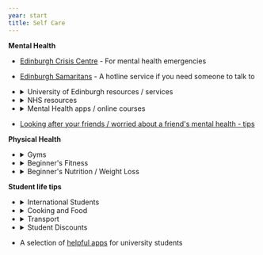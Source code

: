 ```yaml
---
year: start
title: Self Care
---
```


**Mental Health**

- [Edinburgh Crisis Centre](http://www.edinburghcrisiscentre.org.uk/wordpress/) - For mental health emergencies
- [Edinburgh Samaritans](https://samaritans.org/branches/edinburgh) - A hotline service if you need someone to talk to

- <details><summary> University of Edinburgh resources / services </summary> 
      <ul>
          <li>[EUSA Advice Place](https://www.eusa.ed.ac.uk/support_and_advice/the_advice_place/) - Ask about anything here </li>
          <li><a href:"https://ednightline.com/">Nightline</a> - Confidential dial in service, 8pm-8am every term night (<a href:"tel:01315574444">call</a>, <a href:"https://ednightline.com/instant-messenger/">IM)</a></li>
          <li><a href:"https://www.edweb.ed.ac.uk/chaplaincy">University Chaplaincy</a> - safe and welcoming service for people of all faiths and none. Their <a href:"https://www.edweb.ed.ac.uk/chaplaincy/the-listening-service">Listening Service</a> is available for drop-in chats about hefty topics.</li>
          <li><a href:"https://www.edweb.ed.ac.uk/student-counselling/services">Student Counselling</a> - offers 1-1 telephone and email counselling (in light of the pandemic). Note that sometimes the waiting list can be quite long - <a href: "https://www.edweb.ed.ac.uk/student-counselling/services/one-to-one-therapy/self-referral-form">counselling self referral</a></li>
          <li><details><summary>Long-term mental health issues support</summary> 
          <p><a href:"https://www.edweb.ed.ac.uk/student-disability-service/staff/supporting-students/support-for-disabled-students/mental-health/mental-health-mentor">Mental Health Mentors</a> - mentor support for students with long-term mental ill-health</p> 
          <p><a href:"https://www.ed.ac.uk/student-disability-service/students">Student Disability Service</a></p>
          </details></li>       
      </ul>    
  </details>

- <details><summary>NHS resources</summary> 
      <ul>
          <li>Your <a href:"https://www.nhsinform.scot/care-support-and-rights/nhs-services/doctors/registering-with-a-gp-practice">GP</a> is a great source of information, feel free to contact them / book an appointment.</li>
          <li><a href:"https://www.nhs.uk/conditions/suicide/">NHS information on suicide</a> - Information and help about suicidal thoughts</li>
      </ul>    
  </details>

 - <details><summary>Mental Health apps / online courses</summary> 
        All three of these apps are NHS-developed and properly regulated
        <ul>
            <li><a href:"https://www.edweb.ed.ac.uk/counselling-services/staff/feeling-good-app">Feeling Good App</a> - app that helps calm the body and mind, and aids recovery from mental distress, via a series of audio tracks. All Edi Uni students have free access to this self-help programme </li>
            <li><a href:"https://www.edweb.ed.ac.uk/student-counselling/self-help/togetherall">Togetherall</a> - anonymous online community where members can support each other, available 24/7 and monitored by trained clinicians. Click "I'm from a university or college" and then use your university email address when signing up.</li>
            <li><a href:"https://ed.silvercloudhealth.com/signup/">SilverCloud</a> - free suite of online CBT (cognitive behavioural therapy) programmes for anxiety, depression, stress, mindfulness and other mental health topics.</li>
        </ul>    
    </details>

- [Looking after your friends / worried about a friend's mental health - tips](https://www.eusa.ed.ac.uk/support_and_advice/the_advice_place/wellbeing/mental_health/a_friend/)

**Physical Health**

 - <details><summary>Gyms</summary> 
        <ul>
            <li><a href:"https://www.ed.ac.uk/sport-exercise">Pleasance Sports Centre</a> - 6am to 10pm weekdays, 9am to 8pm weekends</li>
            <li><a href:"https://www.puregym.com/gyms/edinburgh-quartermile/">PureGym Quartermile</a> - 24 hours</li>
        </ul>
    </details>
    
- <details><summary>Beginner's Fitness</summary>
      <ul>
          <li><a href:"https://stronglifts.com/5x5">SL 5x5</a> - Simple, effective strength routine</li>
          <li><a href:"https://www.puregym.com/gyms/edinburgh-quartermile/">C25K</a> - Couch to 5K: train for a 5K from nothing in 10 weeks</li>
          <li><a href:"https://runkeeper.com/">Runkeeper</a> - Track your outdoor runs, plus audio training</li>
      </ul>
  </details>

- <details><summary> Beginner's Nutrition / Weight Loss </summary>
         <ul>
             <li><a href:"https://old.reddit.com/r/loseit/wiki/quick_start_guide">/r/loseit wiki</a> - A good intro to safe, healthy weight loss</li>
             <li><a href:"https://old.reddit.com/r/gainit/wiki/index">/r/gainit wiki</a> - A good intro to gaining muscle mass</li>
             <li><a href:"https://www.myfitnesspal.com">MyFitnessPal</a> - Easily track calories, macros, and exercise</li>
         </ul>
     </details>

**Student life tips**

 - <details><summary> International Students </summary> 
       <ul>
           <li><a href:"https://www.ukcisa.org.uk">UKCISA</a> - a great website for ALL aspects of International Student issues, e.g. culture shock, travel, UK traditions, opening a bank account, understanding Students Unions etc. </li>
       </ul>
   </details>

- <details> <summary> Cooking and Food </summary>
      <ul>
          <li><a href: "https://www.nhs.uk/live-well/eat-well/20-tips-to-eat-well-for-less/">20 tips for eating well cheaply from the NHS</li>
          <li><a href:"https://budgetbytes.com")>BudgetBytes</a> - Ditch Deliveroo, save money by cooking yourself </li>
          <li><a href:"https://www.topuniversities.com/blog/brain-food-what-eat-when-revising">Brain Food - What to eat when revising</a></li>
          <li><a href:"https://www.thestudentfoodproject.com">The Student Food Project</a> - quick, cheap and easy student recipes</li>
          <li><a href:"https://www.savethestudent.org/save-money/food-drink">55 ways to save money on food</a></li>        
      </ul>
   </details>

- <details> <summary> Transport </summary>
      <ul>
          <li><a href:"https://www.16-25railcard.co.uk")>18-25 Railcard</a> - Save 1/3 fare on train tickets for £30/year (for everyone aged 16-25 and mature students in full-time study)</li>
          <li><a href:"https://www.lothianbuses.com/using-the-bus/student-guide/">Lothian Buses student guide</a> includes important Covid-19 public transport information</li>
      </ul>
  </details>

- <details> <summary> Student Discounts </summary>
      <ul>
          <li><a href:"https://www.myunidays.com")>Unidays</a> - Student discounts on just about everything</li>
      </ul>
   </details>

- A selection of [helpful apps](https://www.topuniversities.com/blog/most-helpful-apps-students) for university students
